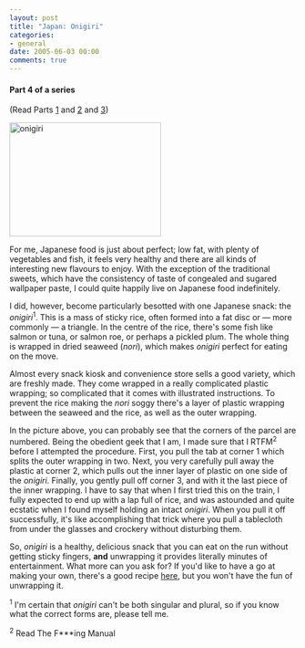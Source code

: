 ```yaml
---
layout: post
title: "Japan: Onigiri"
categories:
- general
date: 2005-06-03 00:00
comments: true
---
```


<h4>Part 4 of a series</h4>

<p>(Read Parts <a href="http://www.rousette.org.uk/blog/archives/2005/03/26/823/">1</a> and <a href="http://www.rousette.org.uk/blog/archives/2005/03/30/japan-the-rail-system/">2</a> and <a href="http://www.rousette.org.uk/blog/archives/2005/04/05/karaoke/" rel="bookmark" title="Permanent Link: Karaoke">3</a>)</p>

<p><div class="img-shadow"><img src="http://www.rousette.org.uk/ee/images/uploads/onigiri.jpg" height="200" width="266" align="" border="0" hspace="0" vspace="0" alt="onigiri" title="onigiri" longdesc="" /></div><p>For me, Japanese food is just about perfect; low fat, with plenty of vegetables and fish, it feels very healthy and there are all kinds of interesting new flavours to enjoy. With the exception of the traditional sweets, which have the consistency of taste of congealed and sugared wallpaper paste, I could quite happily live on Japanese food indefinitely.</p></p>

<p>I did, however, become particularly besotted with one Japanese snack: the <em>onigiri</em><sup>1</sup>. This is a mass of sticky rice, often formed into a fat disc or &mdash; more commonly &mdash; a triangle. In the centre of the rice, there's some fish like salmon or tuna, or salmon roe, or perhaps a pickled plum. The whole thing is wrapped in dried seaweed (<em>nori</em>), which makes <em>onigiri</em> perfect for eating on the move.</p>


<p>Almost every snack kiosk and convenience store sells a good variety, which are freshly made. They come wrapped in a really complicated plastic wrapping; so complicated that it comes with illustrated instructions. To prevent the rice making the <em>nori</em> soggy there's a layer of plastic wrapping between the seaweed and the rice, as well as the outer wrapping.</p>

<p>In the picture above, you can probably see that the corners of the parcel are numbered. Being the obedient geek that I am, I made sure that I RTFM<sup>2</sup> before I attempted the procedure. First, you pull the tab at corner 1 which splits the outer wrapping in two. Next, you very carefully pull away the plastic at corner 2, which pulls out the inner layer of plastic on one side of the <em>onigiri</em>. Finally, you gently pull off corner 3, and with it the last piece of the inner wrapping. I have to say that when I first tried this on the train, I fully expected to end up with a lap full of rice, and was astounded and quite ecstatic when I found myself holding an intact <em>onigiri</em>. When you pull it off successfully, it's like accomplishing that trick where you pull a tablecloth from under the glasses and crockery without disturbing them.</p>

<p>So, <em>onigiri</em> is a healthy, delicious snack that you can eat on the run without getting sticky fingers, <strong>and</strong> unwrapping it provides literally minutes of entertainment. What more can you ask for? If you'd like to have a go at making your own, there's a good recipe <a href="http://www.geocities.com/tpkamsin/fbonigiri/onigiri.html">here</a>, but you won't have the fun of unwrapping it.</p>

<p><sup>1</sup> I'm certain that <em>onigiri</em> can't be both singular and plural, so if you know what the correct forms are, please tell me.</p>

<p><sup>2</sup> Read The F***ing Manual</p>

